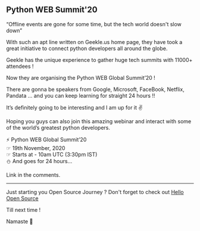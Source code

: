 ## Python WEB Summit'20

“Offline events are gone for some time, but the tech world doesn't slow down”

With such an apt line written on Geekle.us home page, they have took a great initiative to connect python developers all around the globe.

Geekle has the unique experience to gather huge tech summits with 11000+ attendees !

Now they are organising the Python WEB Global Summit’20 !

There are gonna be speakers from Google, Microsoft, FaceBook, Netflix, Pandata … and you can keep learning for straight 24 hours !!

It’s definitely going to be interesting and I am up for it ✌

Hoping you guys can also join this amazing webinar and interact with some of the world’s greatest python developers.

⚡ Python WEB Global Summit’20</br>
☞ 19th November, 2020</br>
☞ Starts at - 10am UTC (3:30pm IST)</br>
⛄ And goes for 24 hours…</br>

Link in the comments.

---

Just starting you Open Source Journey ? Don't forget to check out [Hello Open Source](https://github.com/siddharth2016/hello-open-source)

Till next time !

Namaste 🙏